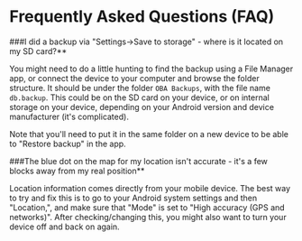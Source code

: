 # Frequently Asked Questions (FAQ)

###I did a backup via "Settings->Save to storage" - where is it located on my SD card?**

 You might need to do a little hunting to find the backup using a File Manager app, or connect the device to your computer and browse the folder structure.  It should be under the folder `OBA Backups`, with the file name `db.backup`.  This could be on the SD card on your device, or on internal storage on your device, depending on your Android version and device manufacturer (it's complicated).

 Note that you'll need to put it in the same folder on a new device to be able to "Restore backup" in the app.

###The blue dot on the map for my location isn't accurate - it's a few blocks away from my real position**

Location information comes directly from your mobile device.  The best way to try and fix this is to go to your Android system settings and then "Location,", and make sure that "Mode" is set to "High accuracy (GPS and networks)".  After checking/changing this, you might also want to turn your device off and back on again.